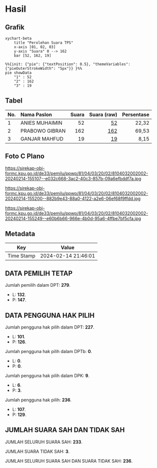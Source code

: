 # Hasil

## Grafik

```mermaid
xychart-beta
    title "Perolehan Suara TPS"
    x-axis [01, 02, 03]
    y-axis "Suara" 0 --> 162
    bar [52, 162, 19]
```

```mermaid
%%{init: {"pie": {"textPosition": 0.5}, "themeVariables": {"pieOuterStrokeWidth": "5px"}} }%%
pie showData
    "1" : 52
    "2" : 162
    "3" : 19
```

## Tabel

| No. | Nama Paslon    | Suara | Suara (raw) | Persentase |
|:--- |:-------------- | -----:| -----------:| ----------:|
| 1   | ANIES MUHAIMIN | 52    | [52][p-1]   | 22,32      |
| 2   | PRABOWO GIBRAN | 162   | [162][p-2]  | 69,53      |
| 3   | GANJAR MAHFUD  | 19    | [19][p-3]   | 8,15       |


[p-1]: https://github.com/gigit-pemilu/pemilu-2024-81-maluku/blob/main/pilpres/hitung-suara/sub/81-maluku/sub/04-buru/sub/03-waeapo/sub/2002-waetele/sub/002-tps/sub/paslon-1.txt
[p-2]: https://github.com/gigit-pemilu/pemilu-2024-81-maluku/blob/main/pilpres/hitung-suara/sub/81-maluku/sub/04-buru/sub/03-waeapo/sub/2002-waetele/sub/002-tps/sub/paslon-2.txt
[p-3]: https://github.com/gigit-pemilu/pemilu-2024-81-maluku/blob/main/pilpres/hitung-suara/sub/81-maluku/sub/04-buru/sub/03-waeapo/sub/2002-waetele/sub/002-tps/sub/paslon-3.txt

## Foto C Plano

https://sirekap-obj-formc.kpu.go.id/de33/pemilu/ppwp/81/04/03/20/02/8104032002002-20240214-155107--e032c668-3ac2-40c3-857b-09a6efbddf7a.jpg

https://sirekap-obj-formc.kpu.go.id/de33/pemilu/ppwp/81/04/03/20/02/8104032002002-20240214-155200--882b9e43-88a0-4122-a2e6-06ef68f9ffdd.jpg

https://sirekap-obj-formc.kpu.go.id/de33/pemilu/ppwp/81/04/03/20/02/8104032002002-20240214-155249--e60b6b66-966e-4b0d-95a6-4ffbe7bf5cfa.jpg


## Metadata

| Key        | Value               |
| ---------- | ------------------- |
| Time Stamp | 2024-02-14 21:46:01 |


## DATA PEMILIH TETAP

Jumlah pemilih dalam DPT: **279**.
 * L: **132**.
 * P: **147**.

## DATA PENGGUNA HAK PILIH

Jumlah pengguna hak pilih dalam DPT: **227**.
 * L: **101**.
 * P: **126**.

Jumlah pengguna hak pilih dalam DPTb: **0**.
 * L: **0**.
 * P: **0**.

Jumlah pengguna hak pilih dalam DPK: **9**.
 * L: **6**.
 * P: **3**.

Jumlah pengguna hak pilih: **236**.
 * L: **107**.
 * P: **129**.

## JUMLAH SUARA SAH DAN TIDAK SAH

JUMLAH SELURUH SUARA SAH: **233**.

JUMLAH SUARA TIDAK SAH: **3**.

JUMLAH SELURUH SUARA SAH DAN SUARA TIDAK SAH: **236**.



